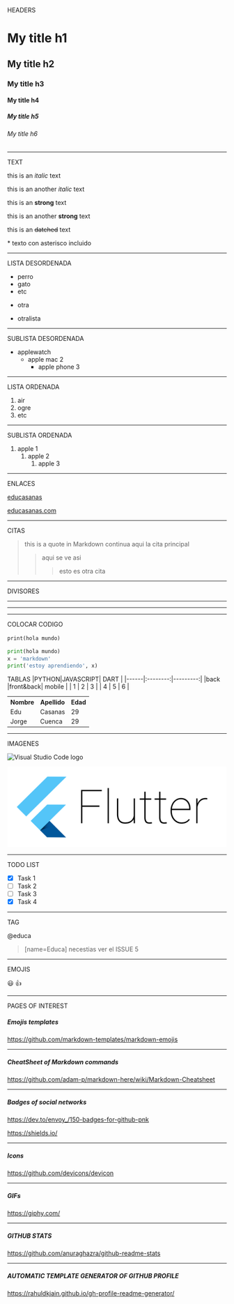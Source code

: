 HEADERS
# My title h1
## My title h2
### My title h3
#### My title h4
##### My title h5
###### My title h6
---
TEXT

this is an *italic* text

this is an another _italic_ text

this is an **strong** text

this is an another __strong__ text

this is an ~~datched~~ text

\* texto con asterisco incluido

---
LISTA DESORDENADA
* perro
* gato
* etc
- otra
+ otralista
--- 
SUBLISTA DESORDENADA
* applewatch
    * apple mac 2
        * apple phone 3
---
LISTA ORDENADA
1. air
2. ogre
3. etc
---
SUBLISTA ORDENADA
1. apple 1
    1. apple 2
        1. apple 3
---
ENLACES

[educasanas](https://www.educasanas.com)

[educasanas.com](https://www.educasanas.com "texto custom") <!-- ENLACE CON ETIQUETA SOBRE EL ENLACE -->

---
CITAS

>this is a quote in Markdown
> continua aqui la cita principal
>> aqui se ve asi
>>> esto es otra cita
---
DIVISORES

---
___
***
COLOCAR CODIGO

` print(hola mundo) `

```python
print(hola mundo)
x = 'markdown'
print('estoy aprendiendo', x)
```
TABLAS
|PYTHON|JAVASCRIPT|  DART    |
|------|:--------:|---------:|
|back  |front&back| mobile   |
|   1  |     2    |    3     |
|   4  |     5    |    6     |

<!-- Otra forma de tabla -->
<table>
  <tr>
    <th>Nombre</th>
    <th>Apellido</th>
    <th>Edad</th>
  </tr>
  <tr>
    <td>Edu</td>
    <td>Casanas</td>
    <td>29</td>
  </tr>
  <tr>
    <td>Jorge</td>
    <td>Cuenca</td>
    <td>29</td>
  </tr>
</table>

---

IMAGENES

![Visual Studio Code logo](https://freebiesupply.com/logos/visual-studio-code-logo/)<!-- this is a link of an image from web -->

![Flutter logo](flutterimage.png "flutter_logo")<!-- Imagen from local storage -->

---
TODO LIST
<!-- GITHUB MARKDOWN -->
* [x] Task 1
* [ ] Task 2
* [ ] Task 3
* [x] Task 4

---
TAG
<!-- ETIQUETAR EN GITHUB -->
@educa 
> [name=Educa] necestias ver el ISSUE 5
---
EMOJIS
<!-- EMOJIS EN GITHUB -->
:smiley: :+1:

---
<!-- PAGINAS DE INTERES -->
PAGES OF INTEREST
##### Emojis templates
https://github.com/markdown-templates/markdown-emojis

---
##### CheatSheet of Markdown commands
https://github.com/adam-p/markdown-here/wiki/Markdown-Cheatsheet

---
##### Badges of social networks
https://dev.to/envoy_/150-badges-for-github-pnk

https://shields.io/

---
##### Icons
https://github.com/devicons/devicon

---
##### GIFs
https://giphy.com/

---
##### GITHUB STATS
https://github.com/anuraghazra/github-readme-stats

---
##### AUTOMATIC TEMPLATE GENERATOR OF GITHUB PROFILE 
https://rahuldkjain.github.io/gh-profile-readme-generator/
